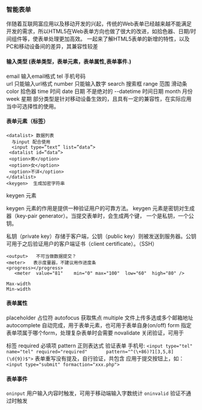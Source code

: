 ### 智能表单
伴随着互联网富应用以及移动开发的兴起，传统的Web表单已经越来越不能满足开发的需求，所以HTML5在Web表单方向也做了很大的改进，如拾色器、日期/时间组件等，使表单处理更加高效。
一起来了解HTML5表单的新增的特性，以及PC和移动设备间的差异，其兼容性较差


#### 	输入类型  (表单类型，表单元素，表单属性,表单事件.)
email 输入email格式
tel 手机号码  
url 只能输入url格式
number 只能输入数字
search 搜索框
range 范围 滑动条
color 拾色器
time	时间
date 日期 不是绝对的
--datetime 时间日期
month 月份
week 星期
部分类型是针对移动设备生效的，且具有一定的兼容性，在实际应用当中可选择性的使用。
####	表单元素（标签）
  

```
<datalist> 数据列表
  与input 配合使用
  <input type=”text” list=”data”>
 <datalist id=”data”>
 <option>男</option>
 <option>女</option>
 <option>不详</option> 
</datalist>
<keygen>  生成加密字符串
```


  keygen 元素  

keygen 元素的作用是提供一种验证用户的可靠方法。 
keygen 元素是密钥对生成器（key-pair generator）。当提交表单时，会生成两个键，    一个是私钥，一个公钥。 

私钥（private key）存储于客户端，公钥（public key）则被发送到服务器。公钥可用于之后验证用户的客户端证书（client certificate）。（SSH）


```
<output>   不可当做数据提交？
<meter>   表示度量器，不建议用作进度条
<progress></progress>
   <meter  value="81"    min="0" max="100"  low="60"  high="80" />
```





```
Max-width   
Min-width
```

 
	 
####	表单属性
placeholder 占位符
autofocus 获取焦点
multiple 文件上传多选或多个邮箱地址  
autocomplete 自动完成，用于表单元素，也可用于表单自身(on/off)
form 指定表单项属于哪个form，处理复杂表单时会需要
novalidate 关闭验证，可用于<form>标签
required 必填项
pattern 正则表达式 验证表单
 手机号:
 `<input type="tel" name="tel" required="required"       pattern="^(\+86)?1[3,5,8](\d{9})$">`
    表单重写没有提及，自行验证，共包含
应用于提交按钮上，如：`<input type="submit" formaction="xxx.php">`
 
####	表单事件
`oninput` 用户输入内容时触发，可用于移动端输入字数统计
`oninvalid` 验证不通过时触发
 





